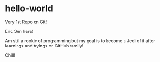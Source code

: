 # hello-world
Very 1st Repo on Git!

Eric Sun here!

Am still a rookie of programming but my goal is to become a Jedi of it after learnings and tryings on GitHub famliy!

Chill!
